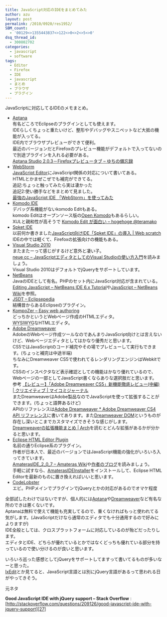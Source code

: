 ```yaml
---
title: JavaScript対応のIDEをまとめてみた
author: azu
layout: post
permalink: /2010/0920/res1952/
SBM_count:
  - '00129<>1355443837<>122<>0<>2<>5<>0'
dsq_thread_id:
  - 300802702
categories:
  - javascript
  - software
tags:
  - Editor
  - Firefox
  - IDE
  - javascript
  - まとめ
  - ブラウザ
  - プラグイン
---
```

JavaScriptに対応してるIDEのメモまとめ。

*   [Aptana][1]  
    有名どころでEclipseのプラグインとしても使えます。  
    IDEらしくちょっと重たいけど、整形やデバッグやスニペットなど大抵の機能が入ってる。  
    IDE内でブラウザプレビューができて便利。  
    最近のバージョンだとFirefoxのプレビュー機能がデフォルトで入ってないので別途プラグインを入れる必要がある。  
    [Aptana Studio 2.0.3－Firefoxプレビュータブ &#8211; ゆちの備忘録][2]
*   [WebStorm][3]  
    [JavaScript Editor][4]にJavaScript関係の対応について書いてある。  
    HTMLとかまぜこぜでも補完ができてる。  
    追記:ちょっと触ってみたら実は凄かった  
    追記2:使い勝手などをまとめて見ました。  
    [最強のJavaScript IDE 「WebStorm」を使ってみた][5]
*   [Komodo IDE][6]  
    デバッグ系機能がないkomodo Editもある。  
    komodo Editはオープンソース版の[Open Komodo][7]もあるらしい。  
    XULと親和性が高そうで [Komodo Edit が面白い &#8211; hogehoge @teramako][8]
*   [Spket IDE][9]  
    以前何か書きました<a href="https://efcl.info/2009/1203/res1496/" target="_blank">JavaScript向けIDE「Spket IDE」の導入 | Web scratch</a>  
    IDEの中では軽くて、<span>Firefoxの拡張向けの機能もある。</span>
*   [Visual Studio 2010][10]  
    またまたーって感じがするけど意外と凄い子。  
    [neue cc &#8211; JavaScriptエディタとしてのVisual Studioの使い方入門][11]を読みましょう。  
    Visual Studio 2010はデフォルトでjQueryをサポートしています。
*   [NetBeans][12]  
    JavaのIDEとして有名。PHPのセット内にJavaScript対応が含まれている。  
    [Editing JavaScript &#8211; NetBeans IDE 6.x Tutorial][13]や[JavaScript &#8211; NetBeans Wiki][14]を参照。
*   [JSDT &#8211; Eclipsepedia][15]  
    結構昔からあるEclipseのプラグイン。
*   [KompoZer &#8211; Easy web authoring][16]  
    どっちかというとWebページ作成のHTMLエディタ。  
    <acronym title="What You See Is What You Get">WYSIWYG</acronym>なHTMLエディタ。
*   <a rel="nofollow" href="http://www.adobe.com/products/dreamweaver/">Adobe Dreamweaver</a>  
    AdobeのWebページ作成ツールなのであんまりJavaScript向けとは言えないけど、Webページエディタとしてはかなり優秀だと思います。  
    CS5ではJavaScriptのコード補完やその場でプレビューして実行もできます。(ちょっと補完は中途半端)  
    ちなみにDreamweaver CS5で使われてるレンダリングエンジンはWebkitです。  
    CSSのインスペクタなど表示確認としての機能はかなり優れているので、Webページの一部としてJavaScript書くならありな選択肢だと思います。  
    参考 [【レビュー】「Adobe Dreamweaver CS5」新機能徹底レビュー(中編) | クリエイティブ | マイコミジャーナル][17]  
    またDreamweaverはAdobe製品なのでJavaScriptを使って拡張することができます。(ちょっと語弊あるけど)  
    APIのリファレンスは[Adobe Dreamweaver * Adobe Dreamweaver CS4 API リファレンス][18]に書いてあります。また[Dreamweaver DOM][19]というものが存在し深いとこまでカスタマイズできそうな感じがします。  
    [Dreamweaverの拡張機能まとめ | Arch][20]を読むとどんな拡張があるかが分かると思います。
*   [Eclipse HTML Editor Plugin][21]  
    名前の通りEclipse系のプラグイン。  
    作者が日本人で、最近のバージョンではJavaScript機能の強化がいろいろ入ってきています。  
    [AmaterasIDE\_2\_0_7 &#8211; Amateras Wiki][22]や[作者のブログ][23]を読みましょう。  
    手軽に試すなら、[AmaterasIDEInstaller][24]をインストールして、Eclipse HTML Editorを最新のものに置き換えればいいと思います。
*   [CodeLobster][25]  
    エビ。PHPメインでプラグインでjQueryとかの対応があるのでオマケ程度

全部試したわけではないですが、個人的には[Aptana][1]や<a rel="nofollow" href="http://www.adobe.com/products/dreamweaver/">Dreamweaver</a>など有名な所のできは悪くないです。  
Aptanaは無料で使えて機能も充実してるので、重くなければもっと使われてる気がします。(JavaScriptだけなら通常のエディタでも十分通用するので好みによりますが)  
IDE全般としては、クロスプラットフォームに対応しているのが殆どだったりします。  
エディタとIDE、どちらが優れているとかではなくどっちも優れている部分を持っているので使い分けるのが良いと思います。

いろいろ巡った感想としてjQueryをサポートしてますって書いてるものが多いなーと思った。  
[IxEdit][26]とか見てると、JavaScript言語とは別にjQuery言語があるって思われる日がやってきそう。

元ネタ

**Good JavaScript IDE with jQuery support &#8211; Stack Overflow**
:   [http://stackoverflow.com/questions/209126/good-javascript-ide-with-jquery-support][27]

<div id="_mcePaste" style="position: absolute; left: -10000px; top: 10px; width: 1px; height: 1px; overflow: hidden;">
  Open Komodo
</div>

 [1]: http://www.aptana.com/
 [2]: http://d.hatena.ne.jp/yuchi78/20100515/1273944479
 [3]: http://www.jetbrains.com/webstorm/index.html
 [4]: http://www.jetbrains.com/editors/javascript_editor.jsp?ide=idea
 [5]: https://efcl.info/2010/1027/res2023/
 [6]: http://www.activestate.com/komodo-ide "Komodo IDE"
 [7]: http://www.openkomodo.com/
 [8]: http://d.hatena.ne.jp/teramako/20090205/p1
 [9]: http://spket.com/
 [10]: http://www.microsoft.com/japan/msdn/vstudio/express/
 [11]: http://neue.cc/2010/05/24_260.html
 [12]: http://netbeans.org/index.html
 [13]: http://netbeans.org/kb/65/ide/javascript-editor.html
 [14]: http://wiki.netbeans.org/JavaScript
 [15]: http://wiki.eclipse.org/index.php/ATF/JSDT
 [16]: http://kompozer.net/
 [17]: http://journal.mycom.co.jp/articles/2010/08/05/dwcs5rchu/index.html
 [18]: http://help.adobe.com/ja_JP/Dreamweaver/10.0_API_Ref/index.html
 [19]: http://help.adobe.com/ja_JP/Dreamweaver/10.0_Extending/WS0B37FCCA-DE3C-4a52-86F6-DEF43170EBA3.html
 [20]: http://www.ar-ch.org/mt/archives/2010/06/dreamweaver-1.html
 [21]: http://amateras.sourceforge.jp/cgi-bin/fswiki/wiki.cgi?page=EclipseHTMLEditor
 [22]: http://sourceforge.jp/projects/amateras/wiki/AmaterasIDE_2_0_7
 [23]: http://d.hatena.ne.jp/takezoe/20100704#p1
 [24]: http://amateras.sourceforge.jp/cgi-bin/fswiki/wiki.cgi?page=AmaterasIDEInstaller
 [25]: http://www.codelobster.com/
 [26]: http://www.ixedit.com/
 [27]: http://stackoverflow.com/questions/209126/good-javascript-ide-with-jquery-support "Good JavaScript IDE with jQuery support - Stack Overflow"
